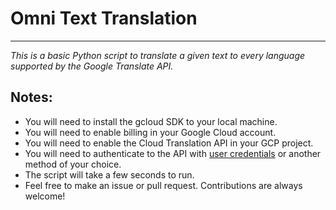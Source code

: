 # Omni Text Translation
****

_This is a basic Python script to translate a given text to every language supported by the Google Translate API._

## Notes:
- You will need to install the gcloud SDK to your local machine.
- You will need to enable billing in your Google Cloud account.
- You will need to enable the Cloud Translation API in your GCP project.
- You will need to authenticate to the API with [user credentials](https://cloud.google.com/docs/authentication/provide-credentials-adc#local-user-cred) or another method of your choice.
- The script will take a few seconds to run.
- Feel free to make an issue or pull request. Contributions are always welcome!